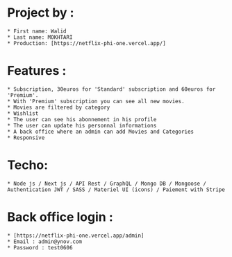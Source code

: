 # Project by : 
    * First name: Walid
    * Last name: MOKHTARI
    * Production: [https://netflix-phi-one.vercel.app/]

# Features : 
    * Subscription, 30euros for 'Standard' subscription and 60euros for 'Premium'.
    * With 'Premium' subscription you can see all new movies.
    * Movies are filtered by category
    * Wishlist
    * The user can see his abonnement in his profile
    * The user can update his personnal informations
    * A back office where an admin can add Movies and Categories
    * Responsive

# Techo: 
    * Node js / Next js / API Rest / GraphQL / Mongo DB / Mongoose / Authentication JWT / SASS / Materiel UI (icons) / Paiement with Stripe

# Back office login : 
    * [https://netflix-phi-one.vercel.app/admin]
    * Email : admin@ynov.com
    * Password : test0606



